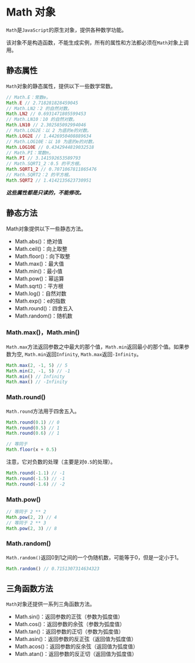 # Math 对象

`Math`是`JavaScript`的原生对象，提供各种数学功能。

该对象不是构造函数，不能生成实例，所有的属性和方法都必须在`Math`对象上调用。

## 静态属性

`Math`对象的静态属性，提供以下一些数学常数。

```javascript
// Math.E：常数e。
Math.E // 2.718281828459045
// Math.LN2：2 的自然对数。
Math.LN2 // 0.6931471805599453
// Math.LN10：10 的自然对数。
Math.LN10 // 2.302585092994046
// Math.LOG2E：以 2 为底的e的对数。
Math.LOG2E // 1.4426950408889634
// Math.LOG10E：以 10 为底的e的对数。
Math.LOG10E // 0.4342944819032518
// Math.PI：常数π。
Math.PI // 3.141592653589793
// Math.SQRT1_2：0.5 的平方根。
Math.SQRT1_2 // 0.7071067811865476
// Math.SQRT2：2 的平方根。
Math.SQRT2 // 1.4142135623730951
```

***这些属性都是只读的，不能修改。***

## 静态方法

Math对象提供以下一些静态方法。

- Math.abs()：绝对值
- Math.ceil()：向上取整
- Math.floor()：向下取整
- Math.max()：最大值
- Math.min()：最小值
- Math.pow()：幂运算
- Math.sqrt()：平方根
- Math.log()：自然对数
- Math.exp()：e的指数
- Math.round()：四舍五入
- Math.random()：随机数

### Math.max()，Math.min()

`Math.max`方法返回参数之中最大的那个值，`Math.min`返回最小的那个值。如果参数为空, `Math.min`返回`Infinity`, `Math.max`返回`-Infinity`。

```javascript
Math.max(2, -1, 5) // 5
Math.min(2, -1, 5) // -1
Math.min() // Infinity
Math.max() // -Infinity
```

### Math.round()

`Math.round`方法用于四舍五入。

```javascript
Math.round(0.1) // 0
Math.round(0.5) // 1
Math.round(0.6) // 1

// 等同于
Math.floor(x + 0.5)
```

注意，它对负数的处理（主要是对`0.5`的处理）。

```javascript
Math.round(-1.1) // -1
Math.round(-1.5) // -1
Math.round(-1.6) // -2
```

### Math.pow()

```javascript
// 等同于 2 ** 2
Math.pow(2, 2) // 4
// 等同于 2 ** 3
Math.pow(2, 3) // 8
```

### Math.random()

`Math.random()`返回0到1之间的一个伪随机数，可能等于0，但是一定小于1。

```javascript
Math.random() // 0.7151307314634323
```

## 三角函数方法

`Math`对象还提供一系列三角函数方法。

- Math.sin()：返回参数的正弦（参数为弧度值）
- Math.cos()：返回参数的余弦（参数为弧度值）
- Math.tan()：返回参数的正切（参数为弧度值）
- Math.asin()：返回参数的反正弦（返回值为弧度值）
- Math.acos()：返回参数的反余弦（返回值为弧度值）
- Math.atan()：返回参数的反正切（返回值为弧度值）
